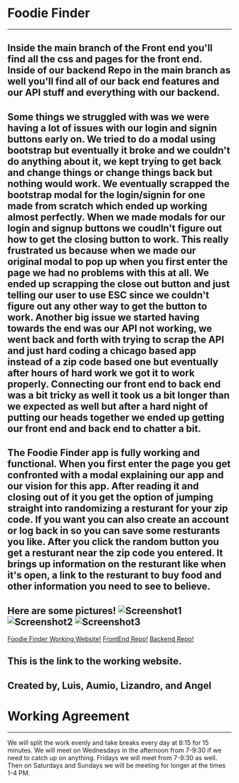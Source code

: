 <!-- @format -->

# Foodie Finder
---
Inside the main branch of the Front end you'll find all the css and pages for the front end. Inside of our backend Repo in the main branch as well you'll find all of our back end features and our API stuff and everything with our backend.
---
Some things we struggled with was we were having a lot of issues with our login and signin buttons early on. We tried to do a modal using bootstrap but eventually it broke and we couldn't do anything about it, we kept trying to get back and change things or change things back but nothing would work. We eventually scrapped the bootstrap modal for the login/signin for one made from scratch which ended up working almost perfectly. When we made modals for our login and signup buttons we coudln't figure out how to get the closing button to work. This really frustrated us because when we made our original modal to pop up when you first enter the page we had no problems with this at all. We ended up scrapping the close out button and just telling our user to use ESC since we couldn't figure out any other way to get the button to work. Another big issue we started having towards the end was our API not working, we went back and forth with trying to scrap the API and just hard coding a chicago based app instead of a zip code based one but eventually after hours of hard work we got it to work properly. Connecting our front end to back end was a bit tricky as well it took us a bit longer than we expected as well but after a hard night of putting our heads together we ended up getting our front end and back end to chatter a bit. 
---
The Foodie Finder app is fully working and functional. When you first enter the page you get confronted with a modal explaining our app and our vision for this app. After reading it and closing out of it you get the option of jumping straight into randomizing a resturant for your zip code. If you want you can also create an account or log back in so you can save some resturants you like. After you click the random button you get a resturant near the zip code you entered. It brings up information on the resturant like when it's open, a link to the resturant to buy food and other information you need to see to believe.
---
Here are some pictures! 
![Screenshot1]()
![Screenshot2]()
![Screenshot3]()
---
[Foodie Finder Working Website!](https://intense-temple-20126.herokuapp.com/ready%20to%20eat#/signup)
[FrontEnd Repo!](https://github.com/LALA-Chicago/LunchSelector)
[Backend Repo!](https://github.com/LALA-Chicago/LunchSelector-BackEnd)

This is the link to the working website.
---
Created by, Luis, Aumio, Lizandro, and Angel
---

# Working Agreement

---

We will split the work evenly and take breaks every day at 8:15 for 15 minutes. We will meet on Wednesdays in the afternoon from 7-9:30 if we need to catch up on anything. Fridays we will meet from 7-9:30 as well. Then on Saturdays and Sundays we will be meeting for longer at the times 1-4 PM.

<!-- This sentence is temporary for the sake of syncing. -->